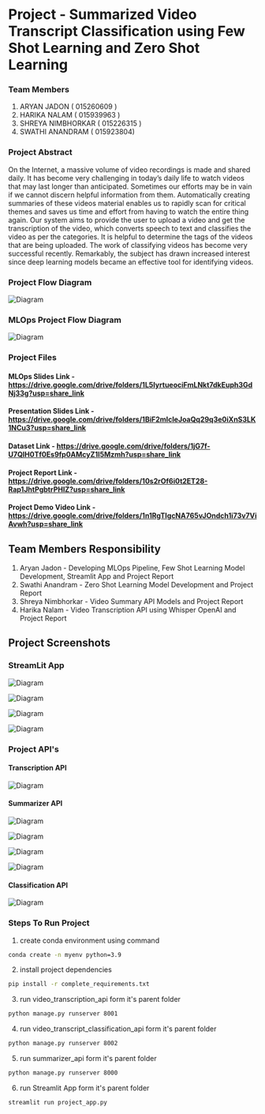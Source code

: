 # Project - Summarized Video Transcript Classification using Few Shot Learning and Zero Shot Learning

### Team Members
1. ARYAN JADON ( 015260609 ) 
2. HARIKA NALAM ( 015939963 ) 
3. SHREYA NIMBHORKAR ( 015226315 ) 
4. SWATHI ANANDRAM ( 015923804)


### Project Abstract
On the Internet, a massive volume of video recordings
is made and shared daily. It has become very challenging
in today’s daily life to watch videos that may last longer than
anticipated. Sometimes our efforts may be in vain if we cannot
discern helpful information from them. Automatically creating
summaries of these videos material enables us to rapidly scan
for critical themes and saves us time and effort from having to
watch the entire thing again. Our system aims to provide the
user to upload a video and get the transcription of the video,
which converts speech to text and classifies the video as per the
categories. It is helpful to determine the tags of the videos that are
being uploaded. The work of classifying videos has become very
successful recently. Remarkably, the subject has drawn increased
interest since deep learning models became an effective tool for
identifying videos.

### Project Flow Diagram

![Diagram](https://github.com/aryan-jadon/CMPE-297-Project/blob/main/screenshots/Diagram.png)

### MLOps Project Flow Diagram

![Diagram](https://github.com/aryan-jadon/CMPE-297-Project/blob/main/screenshots/MLOpsWorkflow.png)


### Project Files

#### MLOps Slides Link - https://drive.google.com/drive/folders/1L5IyrtueociFmLNkt7dkEuph3GdNj33g?usp=share_link

#### Presentation Slides Link - https://drive.google.com/drive/folders/1BiF2mIcIeJoaQq29q3e0iXnS3LK1NCu3?usp=share_link

#### Dataset Link - https://drive.google.com/drive/folders/1jG7f-U7QlH0Tf0Es9fp0AMcyZ1I5Mzmh?usp=share_link

#### Project Report Link - https://drive.google.com/drive/folders/10s2rOf6i0t2ET28-Rap1JhtPgbtrPHlZ?usp=share_link

#### Project Demo Video Link - https://drive.google.com/drive/folders/1n1RgTIgcNA765vJOndch1i73v7ViAvwh?usp=share_link


## Team Members Responsibility
1. Aryan Jadon - Developing MLOps Pipeline, Few Shot Learning Model Development, Streamlit App and Project Report
2. Swathi Anandram - Zero Shot Learning Model Development and Project Report
3. Shreya Nimbhorkar - Video Summary API Models and Project Report
4. Harika Nalam - Video Transcription API using Whisper OpenAI and Project Report


## Project Screenshots

### StreamLit App

![Diagram](https://github.com/aryan-jadon/CMPE-297-Project/blob/main/screenshots/streamlit-run-1.png)

![Diagram](https://github.com/aryan-jadon/CMPE-297-Project/blob/main/screenshots/Streamlit-1.png)

![Diagram](https://github.com/aryan-jadon/CMPE-297-Project/blob/main/screenshots/Streamlit-2.png)

![Diagram](https://github.com/aryan-jadon/CMPE-297-Project/blob/main/screenshots/Streamlit-3.png)

### Project API's

#### Transcription API

![Diagram](https://github.com/aryan-jadon/CMPE-297-Project/blob/main/screenshots/Transcription-API.png)

#### Summarizer API

![Diagram](https://github.com/aryan-jadon/CMPE-297-Project/blob/main/screenshots/XLNET-Summarizer-API.png)

![Diagram](https://github.com/aryan-jadon/CMPE-297-Project/blob/main/screenshots/Zero-Short-Summarizer-API.png)

![Diagram](https://github.com/aryan-jadon/CMPE-297-Project/blob/main/screenshots/GPT-Summarizer-API.png)

![Diagram](https://github.com/aryan-jadon/CMPE-297-Project/blob/main/screenshots/BERT-Summarizer-API.png)


#### Classification API

![Diagram](https://github.com/aryan-jadon/CMPE-297-Project/blob/main/screenshots/Classification-API.png)



### Steps To Run Project

1. create conda environment using command 
```bash
conda create -n myenv python=3.9
```

2. install project dependencies 
```bash
pip install -r complete_requirements.txt
```

3. run video_transcription_api form it's parent folder
```bash
python manage.py runserver 8001
```

4. run video_transcript_classification_api form it's parent folder
```bash
python manage.py runserver 8002
```

5. run summarizer_api form it's parent folder
```bash
python manage.py runserver 8000
```

6. run Streamlit App form it's parent folder
```bash
streamlit run project_app.py
```
